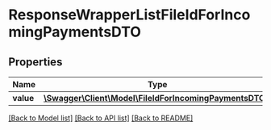 # ResponseWrapperListFileIdForIncomingPaymentsDTO

## Properties
Name | Type | Description | Notes
------------ | ------------- | ------------- | -------------
**value** | [**\Swagger\Client\Model\FileIdForIncomingPaymentsDTO[]**](FileIdForIncomingPaymentsDTO.md) |  | [optional] 

[[Back to Model list]](../README.md#documentation-for-models) [[Back to API list]](../README.md#documentation-for-api-endpoints) [[Back to README]](../README.md)


